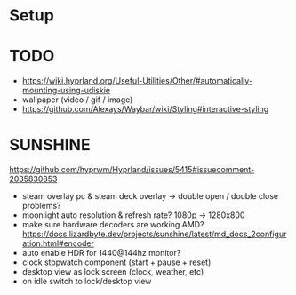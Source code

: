 # Setup

# TODO

- https://wiki.hyprland.org/Useful-Utilities/Other/#automatically-mounting-using-udiskie
- wallpaper (video / gif / image)
- https://github.com/Alexays/Waybar/wiki/Styling#interactive-styling

# SUNSHINE

https://github.com/hyprwm/Hyprland/issues/5415#issuecomment-2035830853

- steam overlay pc & steam deck overlay -> double open / double close problems?
- moonlight auto resolution & refresh rate? 1080p -> 1280x800
- make sure hardware decoders are working AMD? https://docs.lizardbyte.dev/projects/sunshine/latest/md_docs_2configuration.html#encoder
- auto enable HDR for 1440@144hz monitor?
- clock stopwatch component (start + pause + reset)
- desktop view as lock screen (clock, weather, etc)
- on idle switch to lock/desktop view
